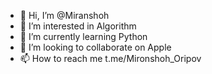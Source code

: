 - 👋 Hi, I’m @Miranshoh
- 👀 I’m interested in Algorithm
- 🌱 I’m currently learning Python
- 💞️ I’m looking to collaborate on Apple
- 📫 How to reach me t.me/Mironshoh_Oripov

<!---
Miranshoh/Miranshoh is a ✨ special ✨ repository because its `README.md` (this file) appears on your GitHub profile.
You can click the Preview link to take a look at your changes.
--->
